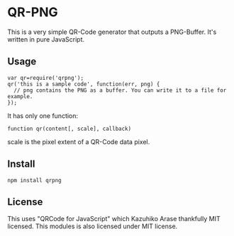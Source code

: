 # QR-PNG

This is a very simple QR-Code generator that outputs a PNG-Buffer. It's written in pure JavaScript.

## Usage

    var qr=require('qrpng');
    qr('this is a sample code', function(err, png) {
      // png contains the PNG as a buffer. You can write it to a file for example.
    });

It has only one function:

    function qr(content[, scale], callback)

scale is the pixel extent of a QR-Code data pixel.

## Install

    npm install qrpng

## License

This uses "QRCode for JavaScript" which Kazuhiko Arase thankfully MIT licensed. This modules is also licensed under MIT license.
